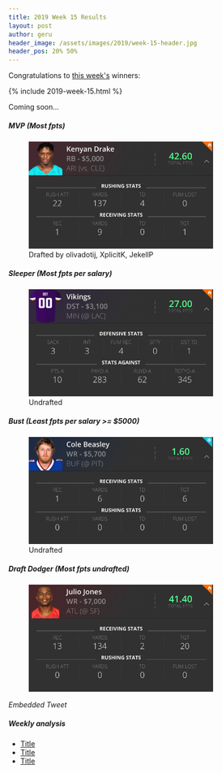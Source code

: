 ```yaml
---
title: 2019 Week 15 Results
layout: post
author: geru
header_image: /assets/images/2019/week-15-header.jpg
header_pos: 20% 50%
---
```

Congratulations to [this week's](https://www.draftkings.com/contest/gamecenter/82704813) winners:

{% include 2019-week-15.html %}

Coming soon...

##### MVP (Most fpts)
<figure class="figure">
    <img class="img-fluid" src="/assets/images/2019/week-15-kenyan-drake.png" width="364px"/>
    <figcaption class="figure-caption">Drafted by <span class="font-weight-bold">olivadotij, XplicitK, JekellP</span></figcaption>
</figure>

##### Sleeper (Most fpts per salary)
<figure class="figure">
    <img class="img-fluid" src="/assets/images/2019/week-15-vikings.png" width="364px"/>
    <figcaption class="figure-caption"><span class="font-weight-bold">Undrafted</span></figcaption>
</figure>

##### Bust (Least fpts per salary >= $5000)
<figure class="figure">
    <img class="img-fluid" src="/assets/images/2019/week-15-cole-beasley.png" width="364px"/>
    <figcaption class="figure-caption"><span class="font-weight-bold">Undrafted</span></figcaption>
</figure>

##### Draft Dodger (Most fpts undrafted)
<figure class="figure">
    <img class="img-fluid" src="/assets/images/2019/week-15-julio-jones.png" width="364px"/>
</figure>
<i>Embedded Tweet</i>

##### Weekly analysis
<ul class="list-unstyled" id="pro-links">
    <a href="#" target="_blank"><li>Title</li></a>
    <a href="#" target="_blank"><li>Title</li></a>
    <a href="#" target="_blank"><li>Title</li></a>
</ul>
